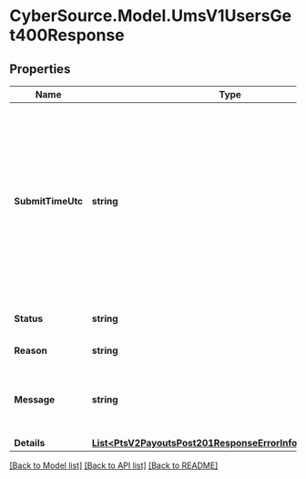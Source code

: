# CyberSource.Model.UmsV1UsersGet400Response
## Properties

Name | Type | Description | Notes
------------ | ------------- | ------------- | -------------
**SubmitTimeUtc** | **string** | Time of request in UTC. &#x60;Format: YYYY-MM-DDThh:mm:ssZ&#x60;  Example 2016-08-11T22:47:57Z equals August 11, 2016, at 22:47:57 (10:47:57 p.m.). The T separates the date and the time. The Z indicates UTC.  | [optional] 
**Status** | **string** | The status of the submitted transaction. | [optional] 
**Reason** | **string** | The reason of the status.  | [optional] 
**Message** | **string** | The detail message related to the status and reason listed above. | [optional] 
**Details** | [**List&lt;PtsV2PayoutsPost201ResponseErrorInformationDetails&gt;**](PtsV2PayoutsPost201ResponseErrorInformationDetails.md) |  | [optional] 

[[Back to Model list]](../README.md#documentation-for-models) [[Back to API list]](../README.md#documentation-for-api-endpoints) [[Back to README]](../README.md)

